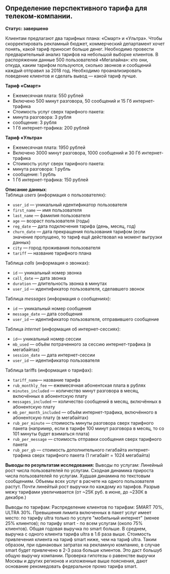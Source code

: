 ## Определение перспективного тарифа для телеком-компании.

**Статус: завершено**

Клиентам предлагают два тарифных плана: «Смарт» и «Ультра».
Чтобы скорректировать рекламный бюджет, коммерческий департамент хочет понять, какой тариф приносит больше денег. Необходимо провести предварительный анализ тарифов на небольшой выборке клиентов. В распоряжении данные 500 пользователей «Мегалайна»: кто они, откуда, каким тарифом пользуются, сколько звонков и сообщений каждый отправил за 2018 год.
Необходимо проанализировать поведение клиентов и сделать вывод — какой тариф лучше.

**Тариф «Смарт»**
- Ежемесячная плата: 550 рублей
- Включено 500 минут разговора, 50 сообщений и 15 Гб интернет-трафика
- Стоимость услуг сверх тарифного пакета:
- минута разговора: 3 рубля
- сообщение: 3 рубля
- 1 Гб интернет-трафика: 200 рублей

**Тариф «Ультра»**
- Ежемесячная плата: 1950 рублей
- Включено 3000 минут разговора, 1000 сообщений и 30 Гб интернет-трафика
- Стоимость услуг сверх тарифного пакета:
- минута разговора: 1 рубль
- сообщение: 1 рубль
- 1 Гб интернет-трафика: 150 рублей

**Описание данных**:  
Таблица *users* (информация о пользователях):
- `user_id` — уникальный идентификатор пользователя
- `first_name` — имя пользователя
- `last_name` — фамилия пользователя
- `age` — возраст пользователя (годы)
- `reg_date` — дата подключения тарифа (день, месяц, год)
- `churn_date` — дата прекращения пользования тарифом (если значение пропущено, то тариф ещё действовал на момент выгрузки данных)
- `city` — город проживания пользователя
- `tariff` — название тарифного плана

Таблица *calls* (информация о звонках):
- `id` — уникальный номер звонка
- `call_date` — дата звонка
- `duration` — длительность звонка в минутах
- `user_id` — идентификатор пользователя, сделавшего звонок

Таблица *messages* (информация о сообщениях):
- `id` — уникальный номер сообщения
- `message_date` — дата сообщения
- `user_id` — идентификатор пользователя, отправившего сообщение

Таблица *internet* (информация об интернет-сессиях):
- `id`— уникальный номер сессии
- `mb_used` — объём потраченного за сессию интернет-трафика (в мегабайтах)
- `session_date` — дата интернет-сессии
- `user_id` — идентификатор пользователя

Таблица tariffs (информация о тарифах):
- `tariff_name`— название тарифа
- `rub_monthly_fee` — ежемесячная абонентская плата в рублях
- `minutes_included` — количество минут разговора в месяц, включённых в абонентскую плату
- `messages_included` — количество сообщений в месяц, включённых в абонентскую плату
- `mb_per_month_included` — объём интернет-трафика, включённого в абонентскую плату (в мегабайтах)
- `rub_per_minute` — стоимость минуты разговора сверх тарифного пакета (например, если в тарифе 100 минут разговора в месяц, то со 101 минуты будет взиматься плата)
- `rub_per_message` — стоимость отправки сообщения сверх тарифного пакета
- `rub_per_gb` — стоимость дополнительного гигабайта интернет-трафика сверх тарифного пакета (1 гигабайт = 1024 мегабайта)

**Выводы по результатам исследования:**
Выводы по услугам: Линейный рост числа пользователей по услугам. Сходная динамика прироста числа пользователей по услугам. Худшая динамина по текстовым сообщениям. Объемы всех услуг в расчете на одного пользователя растут. Почти линейтый рост выручки по каждому из тарифов. Разрыв межу тарифами увеличивается (от ~25К руб. в июне, до ~230К в декабре.)

Выводы по тарифам: Распределение клиентов по тарифам: SMART 70%, ULTRA 30%. Превышения лимита включенных в пакет услуг имеет место: по тарифу ultra только по услуге "мобильный интернет" (менее 25% клиентов); по тарифу smart - по всем услугам (около 75% клиентов). Общая годовая выручка по smart больше. В среднем, выручка с одного клиента тарифа ultra в 1.6 раза выше.  Стоимость привлечения клиента на тариф smart ниже, чем на тариф ultra. Таким образом, при одинаковых затратах на рекламную компанию, в случае smart будет привлечено в 2-3 раза больше клиентов. Это даст большуб общую выручку компании.
Проверка гипотезы о равенстве выручки Москвы и других регионов и изложенные выше пояснения, дают основание рекомедовать федеральное промо тарифа smart.

